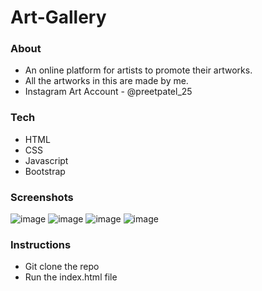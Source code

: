 # Art-Gallery

### About

- An online platform for artists to promote their artworks.
- All the artworks in this are made by me.
- Instagram Art Account - @preetpatel_25

### Tech
- HTML
- CSS
- Javascript
- Bootstrap 

### Screenshots

![image](https://user-images.githubusercontent.com/51413811/166135066-844ac289-1570-46e4-a099-1e46dfd07041.png)
![image](https://user-images.githubusercontent.com/51413811/166135082-7c78f783-57ae-4f24-88fe-627121fce680.png)
![image](https://user-images.githubusercontent.com/51413811/166135103-19c802df-a82e-4147-a4d4-874f9e841b1b.png)
![image](https://user-images.githubusercontent.com/51413811/166135178-e8d0bd28-d703-42f3-84b9-eed8d8c9e132.png)

### Instructions

- Git clone the repo
- Run the index.html file


